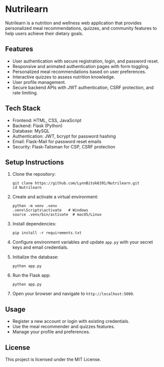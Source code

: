 # Nutrilearn

Nutrilearn is a nutrition and wellness web application that provides personalized meal recommendations, quizzes, and community features to help users achieve their dietary goals.

## Features

- User authentication with secure registration, login, and password reset.
- Responsive and animated authentication pages with form toggling.
- Personalized meal recommendations based on user preferences.
- Interactive quizzes to assess nutrition knowledge.
- User profile management.
- Secure backend APIs with JWT authentication, CSRF protection, and rate limiting.

## Tech Stack

- Frontend: HTML, CSS, JavaScript
- Backend: Flask (Python)
- Database: MySQL
- Authentication: JWT, bcrypt for password hashing
- Email: Flask-Mail for password reset emails
- Security: Flask-Talisman for CSP, CSRF protection

## Setup Instructions

1. Clone the repository:
   ```
   git clone https://github.com/LynnBitok6391/Nutrilearn.git
   cd Nutrilearn
   ```

2. Create and activate a virtual environment:
   ```
   python -m venv .venv
   .venv\Scripts\activate   # Windows
   source .venv/bin/activate  # macOS/Linux
   ```

3. Install dependencies:
   ```
   pip install -r requirements.txt
   ```

4. Configure environment variables and update `app.py` with your secret keys and email credentials.

5. Initialize the database:
   ```
   python app.py
   ```

6. Run the Flask app:
   ```
   python app.py
   ```

7. Open your browser and navigate to `http://localhost:5000`.

## Usage

- Register a new account or login with existing credentials.
- Use the meal recommender and quizzes features.
- Manage your profile and preferences.

## License

This project is licensed under the MIT License.
